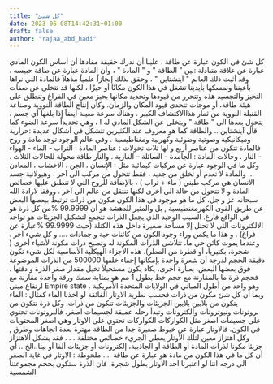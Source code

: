 ```yaml
---
title: "كل شيئ"
date: 2023-06-08T14:42:31+01:00
draft: false
author: "rajaa_abd_hadi"
---
```


كل شئ فى الكون عبارة عن طاقة .
علينا أن ندرك حقيقة مفادها أن أساس الكون المادي عبارة عن علاقة متبادلة :بين " الطاقة " و " المادة " ، وأن المادة عبارة عن طاقة حبيسه ، وقد أثبت ذلك العالم " آينشتاين " ، وحقق بذلك إنجازاً علمياً مذهلاً فالمادة التي نراها بأعيننا ونمسكها بأيدينا تشغل في هذا الكون مكانًا أو حيزًا ، لكنها قد تتخلى عن صفات التحيز والتجسيد هذه وتتحرر من قيودها وتحديد مكانها بحيز معين في الفراغ وتنطلق على هيئة طاقة، أو موجات تتحدى قيود المكان والزمان. وكان إنتاج الطاقة النووية وصناعة القنبلة النووية من ثمار هذاالاكتشاف الكبير .
وهناك سرعة معينة أيضاً إذا بلغها أي جسم ، يتحول بعدها الى " طاقة " ويتخلى عن الشكل المادي له ! ، وهي تحديداً سرعة الضوء كما قال آينشتاين ..
والطاقة كما هو معروف عند الكثيرين تتشكل في أشكال عديدة :حرارية وميكانيكية وصوتية وضوئية وكهربية ومغناطيسية .
وفي عالم الوجود توجد مادة و روح فالمادة تتكون من عناصر أربع و لها ثلاث تحولات :
عناصر المادة : التراب - الماء - الهواء – النار .
وحالات المادة : الجامدة - السائلة – الغازية .
والنار طاقة محولة للحالات الثلاث .
وكل ما في الوجود عبارة عن مركبات كيمائية مثل : الإنسان ، الجن ، الاخشاب ، المعادن …
والمادة لا تعدم أو تخلق من جديد ، فقط تتحول من مركب الى آخر ، وهيولانية
جسد الانسان هي مركب طيني ( ماء + تراب ) ، بالإضافة للروح التي لا تنطبق عليها خصائص المادة و لا تتحول من حالة الى أخرى لكنها تنتقل من عالم الى آخر .
ووفقا لارادة الله سبحانه عز و جل، كل ما هو موجود فى هذا الكون مكون من ذرات ترتبط ببعضها البعض عن طريق القوى الكهرمغنطيسية , بل والمثير للدهشة هو أن 99.9999 %من كل ذرة هو في الواقع فارغ. السبب الوحيد الذي يجعل الذرات تتجمع لتشكيل الجزيئات هو تواجد الالكترونات التي لا تحتل إلا مساحة صغيرة داخل هذه الكتلة (حيث 99.9999 %عبارة عن فراغ) . و هذا ما يكمن وراء وجود الكون من كائنات حية و جمادات .... و كل شيء آخر .
وعندما يموت كائن حي ما، تتلاشى الذرات المكونة له وتصبح ذرات مكونة لأشياء أخرى ( شجرة، بكتيريا، أو قطرة من المطر). هذه الأجزاء الهيكلية الأساسية لكل شيء تكون دقيقة الحجم لدرجة أن شعرة واحدة بإمكانها إخفاء خلفها 500000 من الذرات الموضوعة فوق بعضها البعض. بعبارة أخرى، يكاد يكون مستحيلاً تخيل مقدار صغر الذرة و دقتها .
فحجم ذرة ما بالمقارنة مع حجم خط بطول 1 مم هو بمثابة سمك ورقة واحدة مقارنة مع ارتفاع مبنى Empire state وهو واحد من أطول المباني في الولايات المتحدة الأمريكية .
وبما ان كل شئ مكون من ذرات فحسب نظرية الاوتار الفائقة لو اخذنا الماء كمثال :
الماء يتكون من بلايين بلايين الجزيئات
والجزيئات تتكون من ذرات.
وكل ذرة تتكون من بروتونات ونيوترونات والكترونات وتبدأ رحله عميقة لجسيمات اصغر.
فالبروتونات تحتوي على جسيمات اصغر مثل الكواركات
الكواركات تحتوي على الاوتار وهي اصغر المحتويات في الكون.
فالاوتار عبارة عن خيوط صغيرة جدا من الطاقة مهتزة بعدة اتجاهات وطرق , وكل اهتزاز معين لتلك الأوتار يعطي الجزيء خصائص مختلفة . . . فقد يشكل الاهتزاز جزيئا مكونا لذرات المادة أو الطاقة أو الجاذبية، إلكترونات أو جزيئات ألفا أو بيتا..الخ... أي أن كل ما في هذا الكون من مادة هو عبارة عن طاقة ....
ملحوظة :
الاوتار في غاية الصغر الى درجه اننا لو اعتبرنا احد الاوتار بطول شجرة، فان الذرة ستكون بحجم مجموعتنا الشمسية
